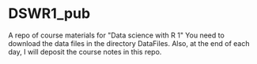 # DSWR1_pub
A repo of course materials for "Data science with R 1"
You need to download the data files in the directory DataFiles.
Also, at the end of each day, I will deposit the course notes in this repo.

